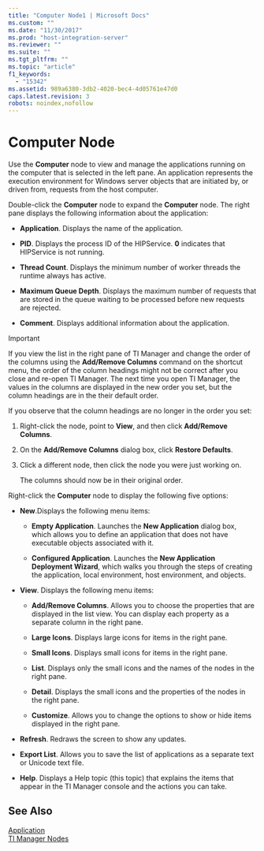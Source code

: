```yaml
---
title: "Computer Node1 | Microsoft Docs"
ms.custom: ""
ms.date: "11/30/2017"
ms.prod: "host-integration-server"
ms.reviewer: ""
ms.suite: ""
ms.tgt_pltfrm: ""
ms.topic: "article"
f1_keywords: 
  - "15342"
ms.assetid: 989a6380-3db2-4020-bec4-4d05761e47d0
caps.latest.revision: 3
robots: noindex,nofollow
---
```

# Computer Node
Use the **Computer** node to view and manage the applications running on the computer that is selected in the left pane. An application represents the execution environment for Windows server objects that are initiated by, or driven from, requests from the host computer.  
  
 Double-click the **Computer** node to expand the **Computer** node. The right pane displays the following information about the application:  
  
-   **Application**. Displays the name of the application.  
  
-   **PID**. Displays the process ID of the HIPService. **0** indicates that HIPService is not running.  
  
-   **Thread Count**. Displays the minimum number of worker threads the runtime always has active.  
  
-   **Maximum Queue Depth**. Displays the maximum number of requests that are stored in the queue waiting to be processed before new requests are rejected.  
  
-   **Comment**. Displays additional information about the application.  
  
> [!IMPORTANT]
>  If you view the list in the right pane of TI Manager and change the order of the columns using the **Add/Remove Columns** command on the shortcut menu, the order of the column headings might not be correct after you close and re-open TI Manager. The next time you open TI Manager, the values in the columns are displayed in the new order you set, but the column headings are in the their default order.  
  
 If you observe that the column headings are no longer in the order you set:  
  
1.  Right-click the node, point to **View**, and then click **Add/Remove Columns**.  
  
2.  On the **Add/Remove Columns** dialog box, click **Restore Defaults**.  
  
3.  Click a different node, then click the node you were just working on.  
  
     The columns should now be in their original order.  
  
 Right-click the **Computer** node to display the following five options:  
  
-   **New**.Displays the following menu items:  
  
    -   **Empty Application**. Launches the **New Application** dialog box, which allows you to define an application that does not have executable objects associated with it.  
  
    -   **Configured Application**. Launches the **New Application Deployment Wizard**, which walks you through the steps of creating the application, local environment, host environment, and objects.  
  
-   **View**. Displays the following menu items:  
  
    -   **Add/Remove Columns**. Allows you to choose the properties that are displayed in the list view. You can display each property as a separate column in the right pane.  
  
    -   **Large Icons**. Displays large icons for items in the right pane.  
  
    -   **Small Icons**. Displays small icons for items in the right pane.  
  
    -   **List**. Displays only the small icons and the names of the nodes in the right pane.  
  
    -   **Detail**. Displays the small icons and the properties of the nodes in the right pane.  
  
    -   **Customize**. Allows you to change the options to show or hide items displayed in the right pane.  
  
-   **Refresh**. Redraws the screen to show any updates.  
  
-   **Export List**. Allows you to save the list of applications as a separate text or Unicode text file.  
  
-   **Help**. Displays a Help topic (this topic) that explains the items that appear in the TI Manager console and the actions you can take.  
  
## See Also  
 [Application](../core/application1.md)   
 [TI Manager Nodes](../core/ti-manager-nodes2.md)